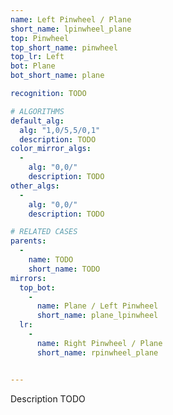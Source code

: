 ```yaml
---
name: Left Pinwheel / Plane
short_name: lpinwheel_plane
top: Pinwheel
top_short_name: pinwheel
top_lr: Left
bot: Plane
bot_short_name: plane

recognition: TODO

# ALGORITHMS
default_alg:
  alg: "1,0/5,5/0,1"
  description: TODO
color_mirror_algs:
  -
    alg: "0,0/"
    description: TODO
other_algs:
  -
    alg: "0,0/"
    description: TODO

# RELATED CASES
parents:
  -
    name: TODO
    short_name: TODO
mirrors:
  top_bot:
    -
      name: Plane / Left Pinwheel
      short_name: plane_lpinwheel
  lr:
    -
      name: Right Pinwheel / Plane
      short_name: rpinwheel_plane


---
```


Description TODO

